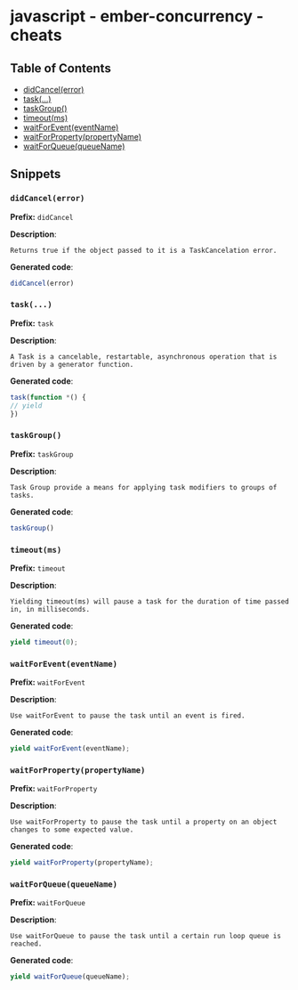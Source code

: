 # javascript - ember-concurrency - cheats
## Table of Contents
- [didCancel(error)](#didcancelerror)
- [task(...)](#task)
- [taskGroup()](#taskgroup)
- [timeout(ms)](#timeoutms)
- [waitForEvent(eventName)](#waitforeventeventname)
- [waitForProperty(propertyName)](#waitforpropertypropertyname)
- [waitForQueue(queueName)](#waitforqueuequeuename)
## Snippets
### `didCancel(error)`
**Prefix:** `didCancel`

**Description**:
```
Returns true if the object passed to it is a TaskCancelation error.
```
**Generated code**:
```js
didCancel(error)
```
### `task(...)`
**Prefix:** `task`

**Description**:
```
A Task is a cancelable, restartable, asynchronous operation that is driven by a generator function.
```
**Generated code**:
```js
task(function *() {
// yield
})
```
### `taskGroup()`
**Prefix:** `taskGroup`

**Description**:
```
Task Group provide a means for applying task modifiers to groups of tasks.
```
**Generated code**:
```js
taskGroup()
```
### `timeout(ms)`
**Prefix:** `timeout`

**Description**:
```
Yielding timeout(ms) will pause a task for the duration of time passed in, in milliseconds.
```
**Generated code**:
```js
yield timeout(0);
```
### `waitForEvent(eventName)`
**Prefix:** `waitForEvent`

**Description**:
```
Use waitForEvent to pause the task until an event is fired.
```
**Generated code**:
```js
yield waitForEvent(eventName);
```
### `waitForProperty(propertyName)`
**Prefix:** `waitForProperty`

**Description**:
```
Use waitForProperty to pause the task until a property on an object changes to some expected value.
```
**Generated code**:
```js
yield waitForProperty(propertyName);
```
### `waitForQueue(queueName)`
**Prefix:** `waitForQueue`

**Description**:
```
Use waitForQueue to pause the task until a certain run loop queue is reached.
```
**Generated code**:
```js
yield waitForQueue(queueName);
```